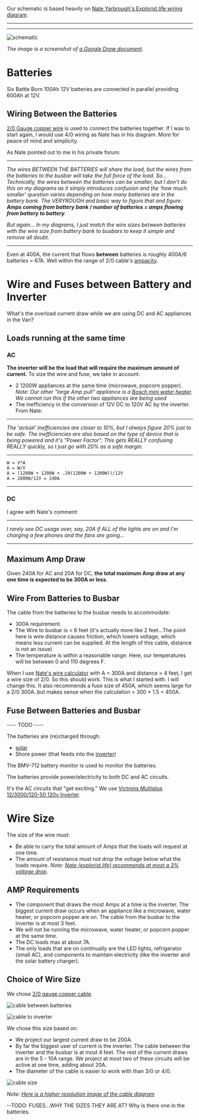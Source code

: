 Our schematic is based heavily on [Nate Yarbrough's Explorist.life wiring diagram](./documents/explorist-life-3000w-inverter-1200w-solar-b2b-camper-van-wiring-diagram-20200718.pdf). 

______________________________________________
______________________________________________

![schematic](./images/schematic.png)

_The image is a screenshot of  [a Google Draw document](https://docs.google.com/drawings/d/1X5Fls75ioN82ZMCHzN90oixNZ60E3s5VR6cbR8S1eH8/edit)_.

# Batteries
Six Battle Born 100Ah 12V batteries are connected in parallel providing 600Ah at 12V. 
## Wiring Between the Batteries
 [2/0 Gauge copper wire](https://amzn.to/2Mp7yia) is used to connect the batteries together.  If I was to start again, I would use 4/0 wiring as Nate has in his diagram.  More for peace of mind and simplicity.

As Nate pointed out to me in his private forum:  
__________________________________________________
_The wires BETWEEN THE BATTERIES will share the load, but the wires from the batteries to the busbar will take the full force of the load. So... Technically, the wires between the batteries can be smaller, but I don't do this on my diagrams as it simply introduces confusion and the 'how much smaller' question varies depending on how many batteries are in the battery bank. The VERYROUGH and basic way to figure that and figure: __Amps coming from battery bank / number of batteries = amps flowing from battery to battery__._

_But again... In my diagrams, I just match the wire sizes between batteries with the wire size from battery bank to busbars to keep it simple and remove all doubt._
___________________________________________________

Even at 400A, the current that flows __between__ batteries is roughly 400A/6 batteries = 67A.  Well within the range of 2/0 cable's [ampacity](https://www.cerrowire.com/products/resources/tables-calculators/ampacity-charts/).

# Wire and Fuses between Battery and Inverter
What's the overload current draw while we are using DC and AC appliances in the Van?
## Loads running at the same time
### AC
__The inverter will be the load that will require the maximum amount of current.__  To size the wire and fuse, we take in account:
* 2 1200W appliances at the same time (microwave, popcorn popper). _Note: Our other "large Amp pull" appliance is a [Bosch mini water heater](https://amzn.to/2PiUuvX).  We cannot run this if the other two appliances are being used_
* The inefficiency in the conversion of 12V DC to 120V AC by the inverter.  From Nate:
___________________________________________________
_The 'actual' inefficiencies are closer to 10%, but I always figure 20% just to be safe. The inefficiencies are also based on the type of device that is being powered and it's "Power Factor". This gets REALLY confusing REALLY quickly, so I just go with 20% as a safe margin._
___________________________________________________

```
W = V*A
A = W/V
A = (1200W + 1200W + .20(1200W + 1200W))/12V
A = 2880W/12V = 240A
```
___________________________________________________
### DC
I agree with Nate's comment:
___________________________________________________
_I rarely see DC usage over, say, 20A if ALL of the lights are on and I'm charging a few phones and the fans are going..._
___________________________________________________
## Maximum Amp Draw
Given 240A for AC and 20A for DC, __the total maximum Amp draw at any one time is expected to be 300A or less__.
## Wire From Batteries to Busbar
The cable from the batteries to the busbar needs to accommodate:
* 300A requirement.
* The Wire to busbar is < 6 feet (it's actually more like 2 feet...The point here is wire distance causes friction, which lowers voltage, which means less current can be supplied.  At the length of this cable, distance is not an issue)
* The temperature is within a reasonable range.  Here, our temperatures will be between 0 and 110 degrees F.

When I use [Nate's wire calculator](https://www.explorist.life/wire-sizing-calculator/) with A = 300A and distance = 4 feet, I get a wire size of 2/0.  So this should work.  This is what I started with.  I will change this.  It also recommends a fuse size of 450A, which seems large for a 2/0 300A..but makes sense when the calculation = 300 * 1.5 = 450A.
## Fuse Between Batteries and Busbar


---- TODO ----

The batteries are (re)charged through:
* [solar](Solar.md)
* Shore power (that feeds into the [inverter](inverter.md))

The BMV-712 battery monitor is used to monitor the batteries.

The batteries provide power/electricity to both DC and AC circuits.

It's the AC circuits that "get exciting."  We use [Victrons Multiplus 12/3000/120-50 120v Inverter](inverter.md).

# Wire Size

The size of the wire must:
* Be able to carry the total amount of Amps that the loads will request at one time.
* The amount of resistance must not drop the voltage below what the loads require. _Note: [Nate (explorist.life) recommends at most a 3% voltage drop](https://youtu.be/ki3WXVR48eM?t=110)_.

## AMP Requirements
* The component that draws the most Amps at a time is the inverter.  The biggest current draw occurs when an appliance like a microwave, water heater, or popcorn popper are on.  The cable from the busbar to the inverter is at most 3 feet.
* We will not be running the microwave, water heater, or popcorn popper at the same time.
* The DC loads max at about 7A.  
* The only loads that are on continually are the LED lights, refrigerator (small AC), and components to maintain electricity (like the inverter and the solar battery charger).

## Choice of Wire Size

We chose [2/0 gauge copper cable](https://amzn.to/2Mp7yia).

![cable between batteries](./images/cable_between_Batteries.jpeg)

![cable to inverter](./images/cable_to_inverter.jpeg)


We chose this size based on:
- We project our largest current draw to be 200A.
- By far the biggest user of current is the inverter.  The cable between the inverter and the busbar is at most 4 feet.  The rest of the current draws are in the 5 - 10A range.  We project at most two of these circuits will be active at one time, adding about 20A.
- The diameter of the cable is easier to work with than 3/0 or 4/0.

![cable size](./images/CurrentFlow_CableSize_SM.png)  

_Note: [Here is a higher resolution image of the cable diagram](./images/CurrentFlow_CableSize_Original.png)_

--TODO: FUSES...WHY THE SIZES THEY ARE AT? Why is there one in the batteries.

